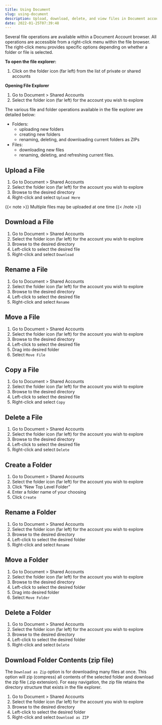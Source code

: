 ```yaml
---
title: Using Document
slug: using-document
description: Upload, download, delete, and view files in Document accounts
date: 2022-01-25T07:39:48
---
```



Several file operations are available within a Document Account browser. All operations are accessible from a right-click menu within the file browser. The right-click menu provides specific options depending on whether a folder or file is selected.



**To open the file explorer:**


1. Click on the folder icon (far left) from the list of private or shared accounts

**Opening File Explorer**


1. Go to Document > Shared Accounts
2. Select the folder icon (far left) for the account you wish to explore

The various file and folder operations available in the file explorer are detailed below:


* Folders:
	+ uploading new folders
	+ creating new folders
	+ renaming, deleting, and downloading current folders as ZIPs
* Files:
	+ downloading new files
	+ renaming, deleting, and refreshing current files.

## Upload a File


1. Go to Document > Shared Accounts
2. Select the folder icon (far left) for the account you wish to explore
3. Browse to the desired directory
4. Right-click and select `Upload Here`

{{< note >}}
 Multiple files may be uploaded at one time
{{< /note >}}


## Download a File


1. Go to Document > Shared Accounts
2. Select the folder icon (far left) for the account you wish to explore
3. Browse to the desired directory
4. Left-click to select the desired file
5. Right-click and select `Download`

## Rename a File


1. Go to Document > Shared Accounts
2. Select the folder icon (far left) for the account you wish to explore
3. Browse to the desired directory
4. Left-click to select the desired file
5. Right-click and select `Rename`

## Move a File


1. Go to Document > Shared Accounts
2. Select the folder icon (far left) for the account you wish to explore
3. Browse to the desired directory
4. Left-click to select the desired file
5. Drag into desired folder
6. Select `Move File`

## Copy a File


1. Go to Document > Shared Accounts
2. Select the folder icon (far left) for the account you wish to explore
3. Browse to the desired directory
4. Left-click to select the desired file
5. Right-click and select `Copy`

## Delete a File


1. Go to Document > Shared Accounts
2. Select the folder icon (far left) for the account you wish to explore
3. Browse to the desired directory
4. Left-click to select the desired file
5. Right-click and select `Delete`

## Create a Folder


1. Go to Document > Shared Accounts
2. Select the folder icon (far left) for the account you wish to explore
3. Click “New Top Level Folder”
4. Enter a folder name of your choosing
5. Click `Create`

## Rename a Folder


1. Go to Document > Shared Accounts
2. Select the folder icon (far left) for the account you wish to explore
3. Browse to the desired directory
4. Left-click to select the desired folder
5. Right-click and select `Rename`

## Move a Folder


1. Go to Document > Shared Accounts
2. Select the folder icon (far left) for the account you wish to explore
3. Browse to the desired directory
4. Left-click to select the desired folder
5. Drag into desired folder
6. Select `Move Folder`

## Delete a Folder


1. Go to Document > Shared Accounts
2. Select the folder icon (far left) for the account you wish to explore
3. Browse to the desired directory
4. Left-click to select the desired folder
5. Right-click and select `Delete`

## Download Folder Contents (zip file)

The `Download as Zip` option is for downloading many files at once. This option will zip (compress) all contents of the selected folder and download the zip file (.zip extension). 
For easy navigation, the zip file retains the directory structure that exists in the file explorer.

1. Go to Document > Shared Accounts
2. Select the folder icon (far left) for the account you wish to explore
3. Browse to the desired directory
4. Left-click to select the desired folder
5. Right-click and select `Download as ZIP`

